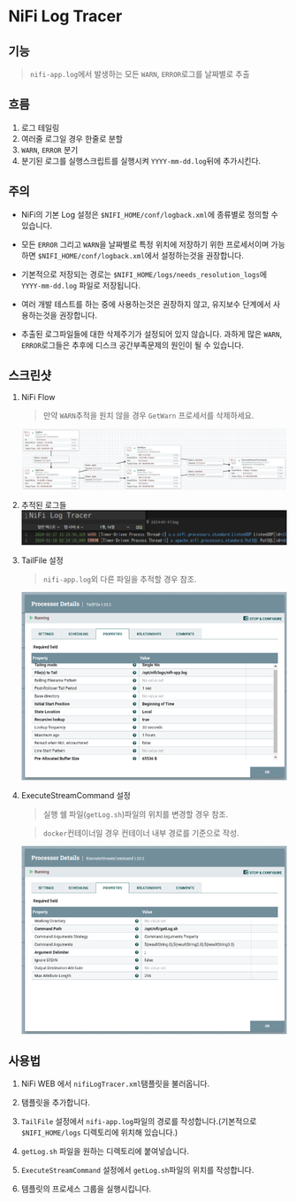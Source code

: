 # NiFi Log Tracer

## 기능

> `nifi-app.log`에서 발생하는 모든 `WARN`, `ERROR`로그를 날짜별로 추출

## 흐름

1. 로그 테일링
2. 여러줄 로그일 경우 한줄로 분할
3. `WARN`, `ERROR` 분기
4. 분기된 로그를 실행스크립트를 실행시켜 `YYYY-mm-dd.log`뒤에 추가시킨다.

## 주의

- NiFi의 기본 Log 설정은 `$NIFI_HOME/conf/logback.xml`에 종류별로 정의할 수 있습니다.

- 모든 `ERROR` 그리고 `WARN`을 날짜별로 특정 위치에 저장하기 위한 프로세서이며 가능하면 `$NIFI_HOME/conf/logback.xml`에서 설정하는것을 권장합니다.

- 기본적으로 저장되는 경로는 `$NIFI_HOME/logs/needs_resolution_logs`에 `YYYY-mm-dd.log` 파일로 저장됩니다.

- 여러 개발 테스트를 하는 중에 사용하는것은 권장하지 않고, 유지보수 단계에서 사용하는것을 권장합니다.

- 추출된 로그파일들에 대한 삭제주기가 설정되어 있지 않습니다. 과하게 많은 `WARN`, `ERROR`로그들은 추후에 디스크 공간부족문제의 원인이 될 수 있습니다.

## 스크린샷

1. NiFi Flow
    > 만약 `WARN`추적을 원치 않을 경우 `GetWarn` 프로세서를 삭제하세요.

    ![NiFiFlow](./images/1.png)

2. 추적된 로그들
    ![Traced logs](./images/4.png)

3. TailFile 설정
    > `nifi-app.log`외 다른 파일을 추적할 경우 참조.

    ![TailFile Setting](./images/2.png)

4. ExecuteStreamCommand 설정
    > 실행 쉘 파일(`getLog.sh`)파일의 위치를 변경할 경우 참조.

    > `docker`컨테이너일 경우 컨테이너 내부 경로를 기준으로 작성.

    ![ExecuteStreamCommand Setting](./images/3.png)

## 사용법

1. NiFi WEB 에서 `nifiLogTracer.xml`탬플릿을 불러옵니다.

2. 탬플릿을 추가합니다.

3. `TailFile` 설정에서 `nifi-app.log`파일의 경로를 작성합니다.(기본적으로 `$NIFI_HOME/logs` 디렉토리에 위치해 있습니다.)

4. `getLog.sh` 파일을 원하는 디렉토리에 붙여넣습니다.

5. `ExecuteStreamCommand` 설정에서 `getLog.sh`파일의 위치를 작성합니다.

6. 템플릿의 프로세스 그룹을 실행시킵니다.
